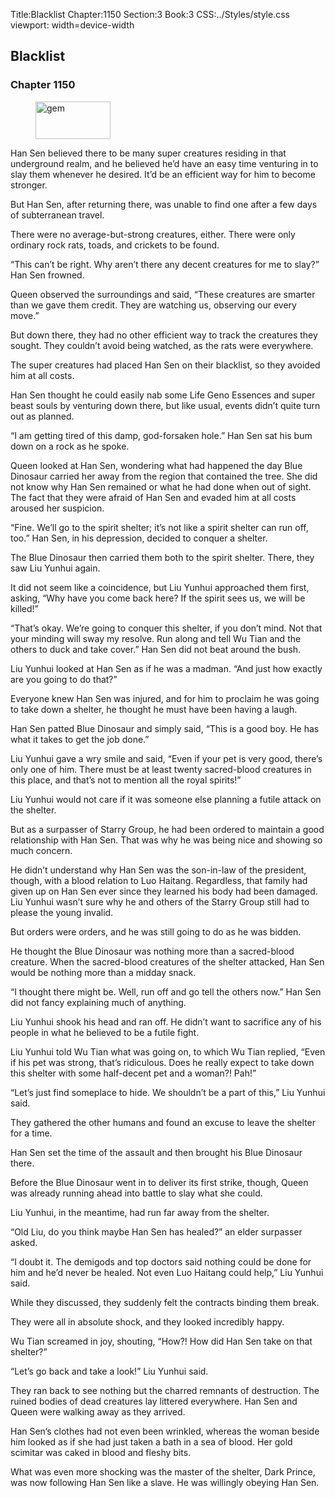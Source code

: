 Title:Blacklist 
Chapter:1150 
Section:3 
Book:3 
CSS:../Styles/style.css 
viewport: width=device-width
  
## Blacklist
### Chapter 1150
  
<figure>
	<img src="../Images/gem.gif" alt="gem" id="gem" width="120" height="60" />
</figure>
  

  
Han Sen believed there to be many super creatures residing in that underground realm, and he believed he’d have an easy time venturing in to slay them whenever he desired. It’d be an efficient way for him to become stronger.

But Han Sen, after returning there, was unable to find one after a few days of subterranean travel.

There were no average-but-strong creatures, either. There were only ordinary rock rats, toads, and crickets to be found.

“This can’t be right. Why aren’t there any decent creatures for me to slay?” Han Sen frowned.

Queen observed the surroundings and said, “These creatures are smarter than we gave them credit. They are watching us, observing our every move.”

But down there, they had no other efficient way to track the creatures they sought. They couldn’t avoid being watched, as the rats were everywhere.

The super creatures had placed Han Sen on their blacklist, so they avoided him at all costs.

Han Sen thought he could easily nab some Life Geno Essences and super beast souls by venturing down there, but like usual, events didn’t quite turn out as planned.

“I am getting tired of this damp, god-forsaken hole.” Han Sen sat his bum down on a rock as he spoke.

Queen looked at Han Sen, wondering what had happened the day Blue Dinosaur carried her away from the region that contained the tree. She did not know why Han Sen remained or what he had done when out of sight. The fact that they were afraid of Han Sen and evaded him at all costs aroused her suspicion.

“Fine. We’ll go to the spirit shelter; it’s not like a spirit shelter can run off, too.” Han Sen, in his depression, decided to conquer a shelter.

The Blue Dinosaur then carried them both to the spirit shelter. There, they saw Liu Yunhui again.

It did not seem like a coincidence, but Liu Yunhui approached them first, asking, “Why have you come back here? If the spirit sees us, we will be killed!”

“That’s okay. We’re going to conquer this shelter, if you don’t mind. Not that your minding will sway my resolve. Run along and tell Wu Tian and the others to duck and take cover.” Han Sen did not beat around the bush.

Liu Yunhui looked at Han Sen as if he was a madman. “And just how exactly are you going to do that?”

Everyone knew Han Sen was injured, and for him to proclaim he was going to take down a shelter, he thought he must have been having a laugh.

Han Sen patted Blue Dinosaur and simply said, “This is a good boy. He has what it takes to get the job done.”

Liu Yunhui gave a wry smile and said, “Even if your pet is very good, there’s only one of him. There must be at least twenty sacred-blood creatures in this place, and that’s not to mention all the royal spirits!”

Liu Yunhui would not care if it was someone else planning a futile attack on the shelter.

But as a surpasser of Starry Group, he had been ordered to maintain a good relationship with Han Sen. That was why he was being nice and showing so much concern.

He didn’t understand why Han Sen was the son-in-law of the president, though, with a blood relation to Luo Haitang. Regardless, that family had given up on Han Sen ever since they learned his body had been damaged. Liu Yunhui wasn’t sure why he and others of the Starry Group still had to please the young invalid.

But orders were orders, and he was still going to do as he was bidden.

He thought the Blue Dinosaur was nothing more than a sacred-blood creature. When the sacred-blood creatures of the shelter attacked, Han Sen would be nothing more than a midday snack.

“I thought there might be. Well, run off and go tell the others now.” Han Sen did not fancy explaining much of anything.

Liu Yunhui shook his head and ran off. He didn’t want to sacrifice any of his people in what he believed to be a futile fight.

Liu Yunhui told Wu Tian what was going on, to which Wu Tian replied, “Even if his pet was strong, that’s ridiculous. Does he really expect to take down this shelter with some half-decent pet and a woman?! Pah!”

“Let’s just find someplace to hide. We shouldn’t be a part of this,” Liu Yunhui said.

They gathered the other humans and found an excuse to leave the shelter for a time.

Han Sen set the time of the assault and then brought his Blue Dinosaur there.

Before the Blue Dinosaur went in to deliver its first strike, though, Queen was already running ahead into battle to slay what she could.

Liu Yunhui, in the meantime, had run far away from the shelter.

“Old Liu, do you think maybe Han Sen has healed?” an elder surpasser asked.

“I doubt it. The demigods and top doctors said nothing could be done for him and he’d never be healed. Not even Luo Haitang could help,” Liu Yunhui said.

While they discussed, they suddenly felt the contracts binding them break.

They were all in absolute shock, and they looked incredibly happy.

Wu Tian screamed in joy, shouting, “How?! How did Han Sen take on that shelter?”

“Let’s go back and take a look!” Liu Yunhui said.

They ran back to see nothing but the charred remnants of destruction. The ruined bodies of dead creatures lay littered everywhere. Han Sen and Queen were walking away as they arrived.

Han Sen’s clothes had not even been wrinkled, whereas the woman beside him looked as if she had just taken a bath in a sea of blood. Her gold scimitar was caked in blood and fleshy bits.

What was even more shocking was the master of the shelter, Dark Prince, was now following Han Sen like a slave. He was willingly obeying Han Sen.